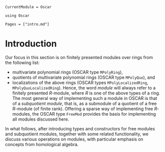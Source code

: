 ```@meta
CurrentModule = Oscar
```

```@setup oscar
using Oscar
```

```@contents
Pages = ["intro.md"]
```

# Introduction

Our focus in this section is on finitely presented modules over rings from the following list:
- multivariate polynomial rings (OSCAR type `MPolyRing`),
- quotients of multivariate polynomial rings  (OSCAR type `MPolyQuo`), and
- localizations of the above rings (OSCAR types `MPolyLocalizedRing`, `MPolyQuoLocalizedRing`).
Hence, the word *module* will always refer to a finitely presented $R$-module, where $R$ is
one of the above types of a ring. The most general way of implementing such a module in OSCAR is
that of a *subquotient module*, that is, as a submodule of a quotient of a free $R$-module (of
finite rank). Offering a sparse way of implementing free $R$-modules, the OSCAR type `FreeMod` 
provides the basis for implementing all modules discussed here.

In what follows, after introducing types and constructors for free modules and subquotient modules,
together with some related functionality, we discuss various operations on modules, with particular emphasis
on concepts from homological algebra.
